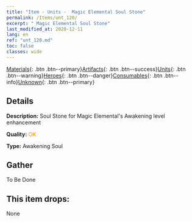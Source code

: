 ```yaml
---
title: "Item - Units -  Magic Elemental Soul Stone"
permalink: /Items/unt_120/
excerpt: " Magic Elemental Soul Stone"
last_modified_at: 2020-12-11
lang: en
ref: "unt_120.md"
toc: false
classes: wide
---
```

 [Materials](/Items/){: .btn .btn--primary}[Artifacts](/Items/Artifacts/){: .btn .btn--success}[Units](/Items/Units/){: .btn .btn--warning}[Heroes](/Items/Heroes/){: .btn .btn--danger}[Consumables](/Items/Consumables/){: .btn .btn--info}[Unknown](/Items/Unknown/){: .btn .btn--primary}

## Details
 **Description:** Soul Stone for Magic Elemental's Awakening level enhancement

 **Quality:** <span style="color: #FF8C00">OK</span>

 **Type:** Awakening Soul

## Gather

  To Be Done

## This item drops:

  None

